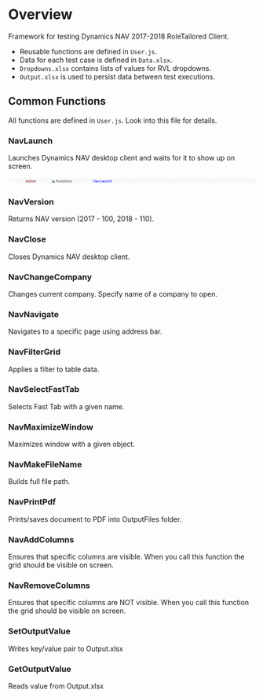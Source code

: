 # Overview

Framework for testing Dynamics NAV 2017-2018 RoleTailored Client.

- Reusable functions are defined in `User.js`.
- Data for each test case is defined in `Data.xlsx`.
- `Dropdowns.xlsx` contains lists of values for RVL dropdowns.
- `Output.xlsx` is used to persist data between test executions.

## Common Functions

All functions are defined in `User.js`. Look into this file for details.

### NavLaunch

Launches Dynamics NAV desktop client and waits for it to show up on screen.

![Nav Launch RVL](Media/NavLaunch.png)

### NavVersion

Returns NAV version (2017 - 100, 2018 - 110).

### NavClose

Closes Dynamics NAV desktop client.

### NavChangeCompany

Changes current company. Specify name of a company to open.

### NavNavigate

Navigates to a specific page using address bar.

### NavFilterGrid

Applies a filter to table data.

### NavSelectFastTab

Selects Fast Tab with a given name.

### NavMaximizeWindow

Maximizes window with a given object.

### NavMakeFileName

Builds full file path.

### NavPrintPdf

Prints/saves document to PDF into OutputFiles folder.

### NavAddColumns

Ensures that specific columns are visible. When you call this function the grid should be visible on screen.

### NavRemoveColumns

Ensures that specific columns are NOT visible. When you call this function the grid should be visible on screen.

### SetOutputValue

Writes key/value pair to Output.xlsx

### GetOutputValue

Reads value from Output.xlsx
